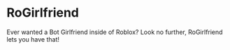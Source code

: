 # RoGirlfriend
Ever wanted a Bot Girlfriend inside of Roblox? Look no further, RoGirlfriend lets you have that!
